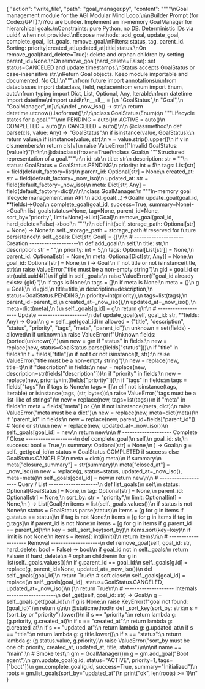 {
"action": "write_file",
"path": "goal_manager.py",
"content": """"\nGoal management module for the AGI Modular Mind Loop.\n\nBuilder Prompt (for Codex/GPT):\nYou are builder. Implement an in-memory GoalManager for hierarchical goals.\nConstraints: pure Python, no DB. Deterministic IDs via uuid4 when not provided.\nExpose methods: add_goal, update_goal, complete_goal, list_goals, remove_goal.\nFilters: status, tag, parent_id. Sorting: priority|created_at|updated_at|title|status.\nOn remove_goal(hard_delete=True): delete and orphan children by setting parent_id=None.\nOn remove_goal(hard_delete=False): set status=CANCELED and update timestamps.\nStatus accepts GoalStatus or case-insensitive str.\nReturn Goal objects. Keep module importable and documented. No CLI.\n"""\nfrom future import annotations\n\nfrom dataclasses import dataclass, field, replace\nfrom enum import Enum, auto\nfrom typing import Dict, List, Optional, Any, Iterable\nfrom datetime import datetime\nimport uuid\n\n__all__ = [\n "GoalStatus",\n "Goal",\n "GoalManager",\n]\n\n\ndef _now_iso() -> str:\n return datetime.utcnow().isoformat()\n\n\nclass GoalStatus(Enum):\n """Lifecycle states for a goal."""\n\n PENDING = auto()\n ACTIVE = auto()\n COMPLETED = auto()\n CANCELED = auto()\n\n @classmethod\n def parse(cls, value: Any) -> "GoalStatus":\n if isinstance(value, GoalStatus):\n return value\n if isinstance(value, str):\n v = value.strip().upper()\n if v in cls.members:\n return cls[v]\n raise ValueError(f"Invalid GoalStatus: {value!r}")\n\n\n@dataclass(frozen=True)\nclass Goal:\n """Structured representation of a goal."""\n\n id: str\n title: str\n description: str = ""\n status: GoalStatus = GoalStatus.PENDING\n priority: int = 5\n tags: List[str] = field(default_factory=list)\n parent_id: Optional[str] = None\n created_at: str = field(default_factory=_now_iso)\n updated_at: str = field(default_factory=_now_iso)\n meta: Dict[str, Any] = field(default_factory=dict)\n\n\nclass GoalManager:\n """In-memory goal lifecycle management.\n\n API:\n add_goal(...)->Goal\n update_goal(goal_id, **fields)->Goal\n complete_goal(goal_id, success=True, summary=None)->Goal\n list_goals(status=None, tag=None, parent_id=None, sort_by="priority", limit=None)->List[Goal]\n remove_goal(goal_id, hard_delete=False)->bool\n """\n\n def init(self, storage_path: Optional[str] = None) -> None:\n self._storage_path = storage_path # reserved for future persistence\n self._goals: Dict[str, Goal] = {}\n\n # -------------------- Creation --------------------\n def add_goal(\n self,\n title: str,\n description: str = "",\n priority: int = 5,\n tags: Optional[List[str]] = None,\n parent_id: Optional[str] = None,\n meta: Optional[Dict[str, Any]] = None,\n goal_id: Optional[str] = None,\n ) -> Goal:\n if not title or not isinstance(title, str):\n raise ValueError("title must be a non-empty string")\n gid = goal_id or str(uuid.uuid4())\n if gid in self._goals:\n raise ValueError(f"goal_id already exists: {gid}")\n if tags is None:\n tags = []\n if meta is None:\n meta = {}\n g = Goal(\n id=gid,\n title=title,\n description=description,\n status=GoalStatus.PENDING,\n priority=int(priority),\n tags=list(tags),\n parent_id=parent_id,\n created_at=_now_iso(),\n updated_at=_now_iso(),\n meta=dict(meta),\n )\n self._goals[g.id] = g\n return g\n\n # -------------------- Update --------------------\n def update_goal(self, goal_id: str, **fields: Any) -> Goal:\n g = self._get(goal_id)\n allowed = {"title", "description", "status", "priority", "tags", "meta", "parent_id"}\n unknown = set(fields) - allowed\n if unknown:\n raise ValueError(f"Unknown fields: {sorted(unknown)}")\n\n new = g\n if "status" in fields:\n new = replace(new, status=GoalStatus.parse(fields["status"]))\n if "title" in fields:\n t = fields["title"]\n if not t or not isinstance(t, str):\n raise ValueError("title must be a non-empty string")\n new = replace(new, title=t)\n if "description" in fields:\n new = replace(new, description=str(fields["description"]))\n if "priority" in fields:\n new = replace(new, priority=int(fields["priority"]))\n if "tags" in fields:\n tags = fields["tags"]\n if tags is None:\n tags = []\n elif not isinstance(tags, Iterable) or isinstance(tags, (str, bytes)):\n raise ValueError("tags must be a list-like of strings")\n new = replace(new, tags=list(tags))\n if "meta" in fields:\n meta = fields["meta"] or {}\n if not isinstance(meta, dict):\n raise ValueError("meta must be a dict")\n new = replace(new, meta=dict(meta))\n if "parent_id" in fields:\n new = replace(new, parent_id=fields["parent_id"]) # None or str\n\n new = replace(new, updated_at=_now_iso())\n self._goals[goal_id] = new\n return new\n\n # -------------------- Complete / Close --------------------\n def complete_goal(\n self,\n goal_id: str,\n success: bool = True,\n summary: Optional[str] = None,\n ) -> Goal:\n g = self._get(goal_id)\n status = GoalStatus.COMPLETED if success else GoalStatus.CANCELED\n meta = dict(g.meta)\n if summary:\n meta["closure_summary"] = str(summary)\n meta["closed_at"] = _now_iso()\n new = replace(g, status=status, updated_at=_now_iso(), meta=meta)\n self._goals[goal_id] = new\n return new\n\n # -------------------- Query / List --------------------\n def list_goals(\n self,\n status: Optional[GoalStatus] = None,\n tag: Optional[str] = None,\n parent_id: Optional[str] = None,\n sort_by: str = "priority",\n limit: Optional[int] = None,\n ) -> List[Goal]:\n items = list(self._goals.values())\n if status is not None:\n status = GoalStatus.parse(status)\n items = [g for g in items if g.status == status]\n if tag is not None:\n items = [g for g in items if tag in g.tags]\n if parent_id is not None:\n items = [g for g in items if g.parent_id == parent_id]\n\n key = self._sort_key(sort_by)\n items.sort(key=key)\n if limit is not None:\n items = items[: int(limit)]\n return items\n\n # -------------------- Removal --------------------\n def remove_goal(self, goal_id: str, hard_delete: bool = False) -> bool:\n if goal_id not in self._goals:\n return False\n if hard_delete:\n # orphan children\n for g in list(self._goals.values()):\n if g.parent_id == goal_id:\n self._goals[g.id] = replace(g, parent_id=None, updated_at=_now_iso())\n del self._goals[goal_id]\n return True\n # soft close\n self._goals[goal_id] = replace(\n self._goals[goal_id], status=GoalStatus.CANCELED, updated_at=_now_iso()\n )\n return True\n\n # -------------------- Internals --------------------\n def _get(self, goal_id: str) -> Goal:\n g = self._goals.get(goal_id)\n if g is None:\n raise KeyError(f"goal not found: {goal_id}")\n return g\n\n @staticmethod\n def _sort_key(sort_by: str):\n s = (sort_by or "priority").lower()\n if s == "priority":\n return lambda g: (g.priority, g.created_at)\n if s == "created_at":\n return lambda g: g.created_at\n if s == "updated_at":\n return lambda g: g.updated_at\n if s == "title":\n return lambda g: g.title.lower()\n if s == "status":\n return lambda g: (g.status.value, g.priority)\n raise ValueError("sort_by must be one of: priority, created_at, updated_at, title, status")\n\n\nif name == "main":\n # Smoke test\n gm = GoalManager()\n g = gm.add_goal("Boot agent")\n gm.update_goal(g.id, status="ACTIVE", priority=1, tags=["boot"])\n gm.complete_goal(g.id, success=True, summary="Initialized")\n roots = gm.list_goals(sort_by="updated_at")\n print("ok", len(roots) >= 1)\n"
}
